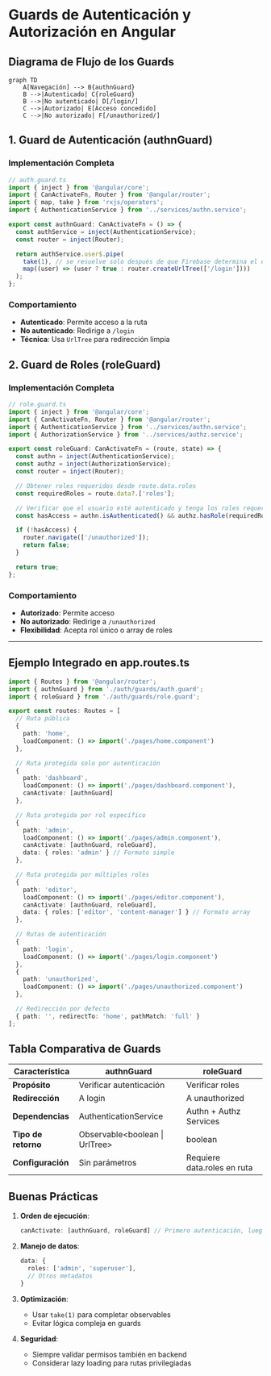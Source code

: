 # Guards de Autenticación y Autorización en Angular

## Diagrama de Flujo de los Guards

```mermaid
graph TD
    A[Navegación] --> B{authnGuard}
    B -->|Autenticado| C{roleGuard}
    B -->|No autenticado| D[/login/]
    C -->|Autorizado| E[Acceso concedido]
    C -->|No autorizado| F[/unauthorized/]
```

## 1. Guard de Autenticación (authnGuard)

### Implementación Completa

```ts
// auth.guard.ts
import { inject } from '@angular/core';
import { CanActivateFn, Router } from '@angular/router';
import { map, take } from 'rxjs/operators';
import { AuthenticationService } from '../services/authn.service';

export const authnGuard: CanActivateFn = () => {
  const authService = inject(AuthenticationService);
  const router = inject(Router);

  return authService.user$.pipe(
    take(1), // se resuelve solo después de que Firebase determina el estado real
    map((user) => (user ? true : router.createUrlTree(['/login'])))
  );
};
```

### Comportamiento
- **Autenticado**: Permite acceso a la ruta
- **No autenticado**: Redirige a `/login`
- **Técnica**: Usa `UrlTree` para redirección limpia

## 2. Guard de Roles (roleGuard)

### Implementación Completa

```ts
// role.guard.ts
import { inject } from '@angular/core';
import { CanActivateFn, Router } from '@angular/router';
import { AuthenticationService } from '../services/authn.service';
import { AuthorizationService } from '../services/authz.service';

export const roleGuard: CanActivateFn = (route, state) => {
  const authn = inject(AuthenticationService);
  const authz = inject(AuthorizationService);
  const router = inject(Router);

  // Obtener roles requeridos desde route.data.roles
  const requiredRoles = route.data?.['roles'];

  // Verificar que el usuario esté autenticado y tenga los roles requeridos
  const hasAccess = authn.isAuthenticated() && authz.hasRole(requiredRoles);

  if (!hasAccess) {
    router.navigate(['/unauthorized']);
    return false;
  }

  return true;
};
```

### Comportamiento
- **Autorizado**: Permite acceso
- **No autorizado**: Redirige a `/unauthorized`
- **Flexibilidad**: Acepta rol único o array de roles

---

## Ejemplo Integrado en app.routes.ts

```ts
import { Routes } from '@angular/router';
import { authnGuard } from './auth/guards/auth.guard';
import { roleGuard } from './auth/guards/role.guard';

export const routes: Routes = [
  // Ruta pública
  {
    path: 'home',
    loadComponent: () => import('./pages/home.component')
  },

  // Ruta protegida solo por autenticación
  {
    path: 'dashboard',
    loadComponent: () => import('./pages/dashboard.component'),
    canActivate: [authnGuard]
  },

  // Ruta protegida por rol específico
  {
    path: 'admin',
    loadComponent: () => import('./pages/admin.component'),
    canActivate: [authnGuard, roleGuard],
    data: { roles: 'admin' } // Formato simple
  },

  // Ruta protegida por múltiples roles
  {
    path: 'editor',
    loadComponent: () => import('./pages/editor.component'),
    canActivate: [authnGuard, roleGuard],
    data: { roles: ['editor', 'content-manager'] } // Formato array
  },

  // Rutas de autenticación
  {
    path: 'login',
    loadComponent: () => import('./pages/login.component')
  },
  {
    path: 'unauthorized',
    loadComponent: () => import('./pages/unauthorized.component')
  },

  // Redirección por defecto
  { path: '', redirectTo: 'home', pathMatch: 'full' }
];
```

## Tabla Comparativa de Guards

| Característica          | authnGuard                          | roleGuard                           |
|-------------------------|-------------------------------------|-------------------------------------|
| **Propósito**           | Verificar autenticación             | Verificar roles                     |
| **Redirección**         | A login                             | A unauthorized                      |
| **Dependencias**        | AuthenticationService               | Authn + Authz Services              |
| **Tipo de retorno**     | Observable<boolean \| UrlTree>      | boolean                             |
| **Configuración**       | Sin parámetros                      | Requiere data.roles en ruta         |

## Buenas Prácticas

1. **Orden de ejecución**:
   ```ts
   canActivate: [authnGuard, roleGuard] // Primero autenticación, luego roles
   ```

2. **Manejo de datos**:
   ```ts
   data: { 
     roles: ['admin', 'superuser'],
     // Otros metadatos
   }
   ```

3. **Optimización**:
   - Usar `take(1)` para completar observables
   - Evitar lógica compleja en guards

4. **Seguridad**:
   - Siempre validar permisos también en backend
   - Considerar lazy loading para rutas privilegiadas
